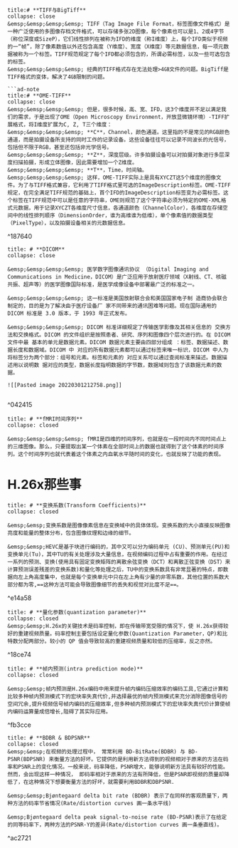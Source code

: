 
```ad-note
title:# **TIFF与BigTiff**
collapse: close
&emsp;&emsp;&emsp;&emsp; TIFF（Tag Image File Format，标签图像文件格式）是一种广泛使用的多图像存档文件格式，可以存储多张2D图像，每个像素也可以是1、2或4字节（称位深度或SizeP），它们线性排列在被称为IFD的维度（称I维度）上，每个IFD类似于视频的一“帧”，除了像素数值以外还包含高度（Y维度）、宽度（X维度）等元数据信息，每一项元数据被称为一个标签。TIFF规范规定了每个IFD都必须包含的，所谓必需标签，以及一些可选包含的标签。
&emsp;&emsp;&emsp;&emsp; 经典的TIFF格式存在无法处理>4㎇文件的问题。BigTiff是TIFF格式的变体，解决了4㎇限制的问题。

```ad-note
title:# **OME-TIFF**
collapse: close
&emsp;&emsp;&emsp;&emsp; 但是，很多时候，高、宽、IFD，这3个维度并不足以满足我们的需求，于是出现了OME（Open Microscopy Environment，开放显微镜环境）-TIFF扩展格式，将I维度扩展为C, Z, T三个维度：
&emsp;&emsp;&emsp;&emsp; **C**，Channel，颜色通道。这里指的不是常见的RGB颜色通道，而是拍摄设备所支持的同时工作的记录设备。这些设备往往可以记录不同波长的光信号，包括但不限于RGB，甚至还包括非光学信号。
&emsp;&emsp;&emsp;&emsp; **Z**，深度层级。许多拍摄设备可以对拍摄对象进行多层深度扫描拍摄，形成立体图像，因此需要增加一个Z维度。
&emsp;&emsp;&emsp;&emsp; **T**，Time，时间轴。
&emsp;&emsp;&emsp;&emsp; 这样，OME-TIFF实际上是具有XYCZT这5个维度的图像文件。为了与TIFF格式兼容，它利用了TIFF格式里可选的ImageDescription标签。OME-TIFF规定，在完全满足TIFF规范的基础上，首个IFD的ImageDescription标签变为必需标签。这个标签在TIFF规范中可以是任意的字符串，OME则规范了这个字符串必须为特定的OME-XML格式元数据，用于记录XYCZT各维度尺寸信息，各通道颜色（ChannelColor），各维度在存储空间中的线性排列顺序（DimensionOrder，谁为高维谁为低维），单个像素值的数据类型（PixelType），以及拍摄设备相关的元数据信息。

```

^187640

```ad-note
title: # **DICOM**
collapse: close

&emsp;&emsp;&emsp;&emsp; 医学数字图像通讯协议 （Digital Imaging and Communications in Medicine，DICOM）是广泛应用于放射医疗领域（X射线、CT、核磁共振、超声等）的医学图像国际标准，是医学成像设备中部署最广泛的标准之一。
		
&emsp;&emsp;&emsp;&emsp; 这一标准是美国放射联合会和美国国家电子制 造商协会联合制定的，目的是为了解决由于医疗设备厂 家不同带来的通讯困难等问题。现在国际通用的 DICOM 标准是 3.0 版本，于 1993 年正式发布。
		
&emsp;&emsp;&emsp;&emsp; DICOM 标准详细规定了传输医学影像及其相关信息的 交换方法和交换格式。DICOM 的文件组织是按照患者、研究、序列和图像四个层次进行的。在 DICOM 文件中最 基本的单元是数据元素。DICOM 数据元素主要由四部分组成 ：标签、数据描述、数据长度和数据域。DICOM 中 对应的所有数据元素都可以通过标签来唯一标识，DICOM 中人为将标签分为两个部分：组号和元素。标签和元素的 对应关系可以通过查阅标准来描述。数据描述用以说明数 据对应的类型，数据长度指明数据的字节数，数据域则包含了该数据元素的数据。

![[Pasted image 20220301212758.png]]


```

^042415

```ad-note
title: # **fMRI时间序列**
collapse: closed

&emsp;&emsp;&emsp;&emsp; fMRI是四维的时间序列，也就是在一段时间内不同时间点上的三维图像。那么，只要提取出某一个体素在全部时间上的数据也就得到了这个体素的时间序列。这个时间序列也就代表着这个体素之内血氧水平随时间的变化，也就反映了功能的表现。

```

# H.26x那些事
```ad-note
title: # **变换系数(Transform Coefficients)**
collapse: closed

&emsp;&emsp;变换系数是图像像素信息在变换域中的具体体现。变换系数的大小直接反映图像亮度和能量的整体分布，包含图像纹理和边缘的细节。

&emsp;&emsp;HEVC是基于块进行编码的，其中又可以分为编码单元 (CU)、预测单元(PU)和变换单元(Tu)，其中TU的有关处理涉及大量信息，在视频编码过程中占有重要的作用。在经过一系列的预测、变换(使用具有固定变换矩阵的离散余弦变换（DCT）和离散正弦变换（DST）来计算预测误差残差的变换系数)和量化等处理之后，TU中的变换系数具有非常显著的特点，即数据向左上角高度集中，也就是每个变换单元中只在左上角有少量的非零系数，其他位置的系数大部分都为零,==这种方法可能会导致图像细节的丢失和视觉对比度不足==。
```

^e14a58

```ad-note
title: # **量化参数(quantization parameter)**
collapse: closed
&emsp;&emsp;H.26x的关键技术是码率控制，即在传输带宽受限的情况下，使 H.26x获得较好的重建视频质量。码率控制主要包括设定量化参数(Quantization Parameter，QP)和比特数分配两部分。较小的 QP 值会导致较高的重建视频质量和较低的压缩率，反之亦然。
```

^18ce74

```ad-note
title: # **帧内预测(intra prediction mode)**
collapse: closed

&emsp;&emsp;帧内预测是H.26x编码中用来提升帧内编码压缩效率的编码工具,它通过计算和比较多种帧内预测模式下的宏块率失真代价,并选择最优的帧内预测模式来充分消除图像信号的空间冗余,提升视频信号帧内编码的压缩效率,但多种帧内预测模式下的宏块率失真代价计算使帧内编码运算量成倍增长,阻碍了其实际应用。
```

^fb3cce
```ad-note
title: # **BDBR & BDPSNR**
collapse: closed
&emsp;&emsp;在视频的处理过程中， 常常利用 BD-BitRate(BDBR) 与 BD-PSNR(BDPSNR) 来衡量方法的好坏。它提供的是利用新方法得到的视频相对于原来的方法在码率和PSNR上的变化情况。一般来说，码率降低，PSNR增大，能够说明新方法具有较好的性能。然而，会出现这样一种情况， 即码率相对于原来的方法有所降低，但是PSNR即视频的质量却降低了，在这种情况下想要衡量方法的好坏，就需要利用BDBR和DBPSNR.
	
&emsp;&emsp;Bjøntegaard delta bit rate (BDBR) 表示了在同样的客观质量下，两种方法的码率节省情况(Rate/distortion curves 画一条水平线)

&emsp;Bjøntegaard delta peak signal-to-noise rate (BD-PSNR)表示了在给定的同等码率下，两种方法的PSNR-Y的差异(Rate/distortion curves 画一条垂直线)。
```

^ac2721
